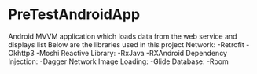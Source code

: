 # PreTestAndroidApp
Android MVVM application which loads data from the web service and displays list Below are the libraries used in this project Network: -Retrofit -Okhttp3 -Moshi Reactive Library: -RxJava -RXAndroid Dependency Injection: -Dagger Network Image Loading: -Glide Database: -Room
